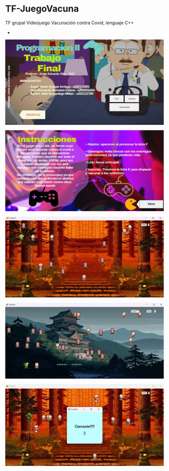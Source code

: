 # TF-JuegoVacuna
TF grupal Videojuego Vacunación contra Covid, 
lenguaje C++

*
![](https://github.com/Jsckbe/TF-JuegoVacuna/blob/master/img-Readme/Inicio.jpg)

![](https://github.com/Jsckbe/TF-JuegoVacuna/blob/master/img-Readme/Instrucciones.jpg)

![](https://github.com/Jsckbe/TF-JuegoVacuna/blob/master/img-Readme/FrmLvl1.jpg)

![](https://github.com/Jsckbe/TF-JuegoVacuna/blob/master/img-Readme/FrmLvl2.jpg)

![](https://github.com/Jsckbe/TF-JuegoVacuna/blob/master/img-Readme/Ganaste.jpg)
